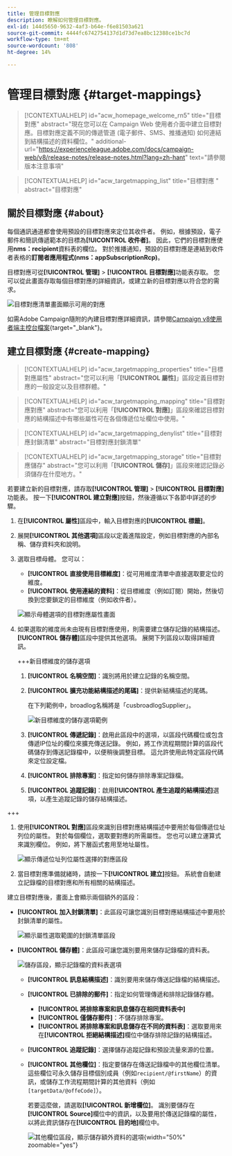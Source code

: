 ```yaml
---
title: 管理目標對應
description: 瞭解如何管理目標對應。
exl-id: 144d5650-9632-4af3-b64e-f6e81503a621
source-git-commit: 4444fc6742754137d1d73d7ea8bc12388ce1bc7d
workflow-type: tm+mt
source-wordcount: '808'
ht-degree: 14%

---
```


# 管理目標對應 {#target-mappings}

>[!CONTEXTUALHELP]
>id="acw_homepage_welcome_rn5"
>title="目標對應"
>abstract="現在您可以在 Campaign Web 使用者介面中建立目標對應。目標對應定義不同的傳遞管道 (電子郵件、SMS、推播通知) 如何連結到結構描述的資料欄位。"
>additional-url="https://experienceleague.adobe.com/docs/campaign-web/v8/release-notes/release-notes.html?lang=zh-hant" text="請參閱版本注意事項"

>[!CONTEXTUALHELP]
>id="acw_targetmapping_list"
>title="目標對應 "
>abstract="目標對應"

## 關於目標對應 {#about}

每個通訊通道都會使用預設的目標對應來定位其收件者。 例如，根據預設，電子郵件和簡訊傳遞範本的目標為&#x200B;**[!UICONTROL 收件者]**。 因此，它們的目標對應使用&#x200B;**nms：recipient**&#x200B;資料表的欄位。 對於推播通知，預設的目標對應是連結到收件者表格的&#x200B;**訂閱者應用程式(nms：appSubscriptionRcp)**。

目標對應可從&#x200B;**[!UICONTROL 管理]** > **[!UICONTROL 目標對應]**&#x200B;功能表存取。 您可以從此畫面存取每個目標對應的詳細資訊，或建立新的目標對應以符合您的需求。

![目標對應清單畫面顯示可用的對應](assets/target-mappings-list.png)

如需Adobe Campaign隨附的內建目標對應詳細資訊，請參閱[Campaign v8使用者端主控台檔案](https://experienceleague.adobe.com/docs/campaign/campaign-v8/audience/add-profiles/target-mappings.html){target="_blank"}。

## 建立目標對應 {#create-mapping}

>[!CONTEXTUALHELP]
>id="acw_targetmapping_properties"
>title="目標對應屬性"
>abstract="您可以利用「**[!UICONTROL 屬性]**」區段定義目標對應的一般設定以及目標群體。"

>[!CONTEXTUALHELP]
>id="acw_targetmapping_mapping"
>title="目標對應對應"
>abstract="您可以利用「**[!UICONTROL 對應]**」區段來確認目標對應的結構描述中有哪些屬性可在各個傳遞位址欄位中使用。"

>[!CONTEXTUALHELP]
>id="acw_targetmapping_denylist"
>title="目標對應封鎖清單"
>abstract="目標對應封鎖清單"

>[!CONTEXTUALHELP]
>id="acw_targetmapping_storage"
>title="目標對應儲存"
>abstract="您可以利用「**[!UICONTROL 儲存]**」區段來確認記錄必須儲存在什麼地方。"

若要建立新的目標對應，請存取&#x200B;**[!UICONTROL 管理]** > **[!UICONTROL 目標對應]**&#x200B;功能表。 按一下&#x200B;**[!UICONTROL 建立對應]**&#x200B;按鈕，然後遵循以下各節中詳述的步驟。

1. 在&#x200B;**[!UICONTROL 屬性]**&#x200B;區段中，輸入目標對應的&#x200B;**[!UICONTROL 標籤]**。

1. 展開&#x200B;**[!UICONTROL 其他選項]**&#x200B;區段以定義進階設定，例如目標對應的內部名稱、儲存資料夾和說明。

1. 選取目標母體。 您可以：

   * **[!UICONTROL 直接使用目標維度]**：從可用維度清單中直接選取要定位的維度。
   * **[!UICONTROL 使用連結的資料]**：從目標維度（例如訂閱）開始，然後切換到您要鎖定的目標維度（例如收件者）。

   ![顯示母體選項的目標對應屬性畫面](assets/target-mappings-properties.png)

1. 如果選取的維度尚未由現有目標對應使用，則需要建立儲存記錄的結構描述。 **[!UICONTROL 儲存體]**&#x200B;區段中提供其他選項。 展開下列區段以取得詳細資訊。

   +++新目標維度的儲存選項

   1. **[!UICONTROL 名稱空間]**：識別將用於建立記錄的名稱空間。
   1. **[!UICONTROL 擴充功能結構描述的尾碼]**：提供新結構描述的尾碼。

      在下列範例中，broadlog名稱將是「cusbroadlogSupplier」。

      ![新目標維度的儲存選項範例](assets/target-mappings-new.png)

   1. **[!UICONTROL 傳遞記錄]**：啟用此區段中的選項，以區段代碼欄位或包含傳遞IP位址的欄位來擴充傳送記錄。 例如，將工作流程期間計算的區段代碼儲存到傳送記錄檔中，以便稍後調整目標。 這允許使用此特定區段代碼來定位設定檔。

   1. **[!UICONTROL 排除專案]**：指定如何儲存排除專案記錄檔。

   1. **[!UICONTROL 追蹤記錄]**：啟用&#x200B;**[!UICONTROL 產生追蹤的結構描述]**&#x200B;選項，以產生追蹤記錄的儲存結構描述。

+++

1. 使用&#x200B;**[!UICONTROL 對應]**&#x200B;區段來識別目標對應結構描述中要用於每個傳遞位址列位的屬性。 對於每個欄位，選取要對應的所需屬性。 您也可以建立運算式來識別欄位。 例如，將下層函式套用至地址屬性。

   ![顯示傳遞位址列位屬性選擇的對應區段](assets/target-mappings-mapping.png)

1. 當目標對應準備就緒時，請按一下&#x200B;**[!UICONTROL 建立]**&#x200B;按鈕。 系統會自動建立記錄檔的目標對應和所有相關的結構描述。

建立目標對應後，畫面上會顯示兩個額外的區段：

* **[!UICONTROL 加入封鎖清單]**：此區段可讓您識別目標對應結構描述中要用於封鎖清單的屬性。

  ![顯示屬性選取範圍的封鎖清單區段](assets/target-mappings-denylisting.png)

* **[!UICONTROL 儲存體]**：此區段可讓您識別要用來儲存記錄檔的資料表。

  ![儲存區段，顯示記錄檔的資料表選項](assets/target-mappings-storage.png)

   * **[!UICONTROL 訊息結構描述]**：識別要用來儲存傳送記錄檔的結構描述。
   * **[!UICONTROL 已排除的郵件]**：指定如何管理傳遞和排除記錄儲存體。

      * **[!UICONTROL 將排除專案和訊息儲存在相同資料表中]**
      * **[!UICONTROL 僅儲存郵件]**：不儲存排除專案。
      * **[!UICONTROL 將排除專案和訊息儲存在不同的資料表]**：選取要用來在&#x200B;**[!UICONTROL 拒絕結構描述]**&#x200B;欄位中儲存排除記錄的結構描述。

   * **[!UICONTROL 追蹤記錄]**：選擇儲存追蹤記錄和預設流量來源的位置。
   * **[!UICONTROL 其他欄位]**：指定要儲存在傳送記錄檔中的其他欄位清單。 這些欄位可永久儲存目標個別成員（例如`recipient/@firstName`）的資訊，或儲存工作流程期間計算的其他資料（例如`[targetData/@offeCode]`）。

     若要這麼做，請選取&#x200B;**[!UICONTROL 新增欄位]**。 識別要儲存在&#x200B;**[!UICONTROL Source]**&#x200B;欄位中的資訊，以及要用於傳送記錄檔的屬性，以將此資訊儲存在&#x200B;**[!UICONTROL 目的地]**&#x200B;欄位中。

     ![其他欄位區段，顯示儲存額外資料的選項](assets/target-mappings-additional.png){width="50%" zoomable="yes"}